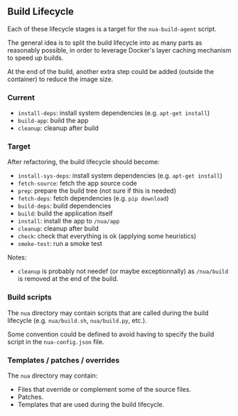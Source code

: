 ## Build Lifecycle

Each of these lifecycle stages is a target for the `nua-build-agent` script.

The general idea is to split the build lifecycle into as many parts as reasonably possible, in order to leverage Docker's layer caching mechanism to speed up builds.

At the end of the build, another extra step could be added (outside the container) to reduce the image size.

### Current

- `install-deps`: install system dependencies (e.g. `apt-get install`)
- `build-app`: build the app
- `cleanup`: cleanup after build

### Target

After refactoring, the build lifecycle should become:

- `install-sys-deps`: install system dependencies (e.g. `apt-get install`)
- `fetch-source`: fetch the app source code
- `prep`: prepare the build tree (not sure if this is needed)
- `fetch-deps`: fetch dependencies (e.g. `pip download`)
- `build-deps`: build dependencies
- `build`: build the application itself
- `install`: install the app to `/nua/app`
- `cleanup`: cleanup after build
- `check`: check that everything is ok (applying some heuristics)
- `smoke-test`: run a smoke test

Notes:

- `cleanup` is probably not needef (or maybe exceptionnally) as `/nua/build` is removed at the end of the build.

### Build scripts

The `nua` directory may contain scripts that are called during the build lifecycle (e.g. `nua/build.sh`, `nua/build.py`, etc.).

Some convention could be defined to avoid having to specify the build script in the `nua-config.json` file.

### Templates / patches / overrides

The `nua` directory may contain:

- Files that override or complement some of the source files.
- Patches.
- Templates that are used during the build lifecycle.
